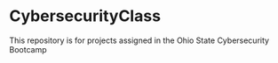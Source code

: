 # CybersecurityClass
This repository is for projects assigned in the Ohio State Cybersecurity Bootcamp
